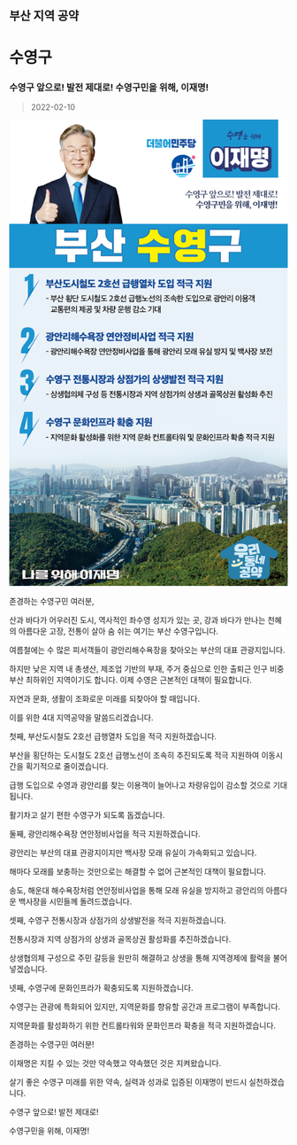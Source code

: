## 부산 지역 공약

# 수영구

### 수영구 앞으로! 발전 제대로! 수영구민을 위해, 이재명!
> 2022-02-10

![수영구 지역공약](./005_002_012.png)

존경하는 수영구민 여러분,

산과 바다가 어우러진 도시, 역사적인 좌수영 성지가 있는 곳, 강과 바다가 만나는 천혜의 아름다운 고장, 전통이 살아 숨 쉬는 여기는 부산 수영구입니다.

여름철에는 수 많은 피서객들이 광안리해수욕장을 찾아오는 부산의 대표 관광지입니다.

 

하지만 낮은 지역 내 총생산, 제조업 기반의 부재, 주거 중심으로 인한 출퇴근 인구 비중 부산 최하위인 지역이기도 합니다. 이제 수영은 근본적인 대책이 필요합니다. 

자연과 문화, 생활이 조화로운 미래를 되찾아야 할 때입니다.

이를 위한 4대 지역공약을 말씀드리겠습니다.

 

 

첫째, 부산도시철도 2호선 급행열차 도입을 적극 지원하겠습니다. 




부산을 횡단하는 도시철도 2호선 급행노선이 조속히 추진되도록 적극 지원하여 이동시간을 획기적으로 줄이겠습니다.

급행 도입으로 수영과 광안리를 찾는 이용객이 늘어나고 차량유입이 감소할 것으로 기대됩니다. 

활기차고 살기 편한 수영구가 되도록 돕겠습니다.  

 

둘째, 광안리해수욕장 연안정비사업을 적극 지원하겠습니다.




광안리는 부산의 대표 관광지이지만 백사장 모래 유실이 가속화되고 있습니다. 

해마다 모래를 보충하는 것만으로는 해결할 수 없어 근본적인 대책이 필요합니다. 

송도, 해운대 해수욕장처럼 연안정비사업을 통해 모래 유실을 방지하고 광안리의 아름다운 백사장을 시민들께 돌려드겠습니다. 

 

셋째, 수영구 전통시장과 상점가의 상생발전을 적극 지원하겠습니다.




전통시장과 지역 상점가의 상생과 골목상권 활성화를 추진하겠습니다. 

상생협의체 구성으로 주민 갈등을 원만히 해결하고 상생을 통해 지역경제에 활력을 불어넣겠습니다.

 

넷째, 수영구에 문화인프라가 확충되도록 지원하겠습니다.




수영구는 관광에 특화되어 있지만, 지역문화를 향유할 공간과 프로그램이 부족합니다.  

지역문화를 활성화하기 위한 컨트롤타워와 문화인프라 확충을 적극 지원하겠습니다.

 

존경하는 수영구민 여러분!

 

이재명은 지킬 수 있는 것만 약속했고 약속했던 것은 지켜왔습니다.

살기 좋은 수영구 미래를 위한 약속, 실력과 성과로 입증된 이재명이 반드시 실천하겠습니다.

 

수영구 앞으로! 발전 제대로! 

수영구민을 위해, 이재명!  

						